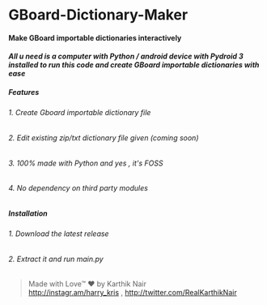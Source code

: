 # GBoard-Dictionary-Maker

#### Make GBoard importable dictionaries interactively

#### *All u need is a computer with Python / android device with Pydroid 3 installed to run this code and create GBoard importable dictionaries with ease*

##### **Features**
###### 1. Create Gboard importable dictionary file
###### 2. Edit existing zip/txt dictionary file given (coming soon)
###### 3. 100% made with Python and yes , it's FOSS
###### 4. No dependency on third party modules


##### **Installation**
###### 1. Download the latest release
###### 2. Extract it and run main.py

>Made with Love™ ❤️
>by Karthik Nair \
>http://instagr.am/harry_kris , http://twitter.com/RealKarthikNair

